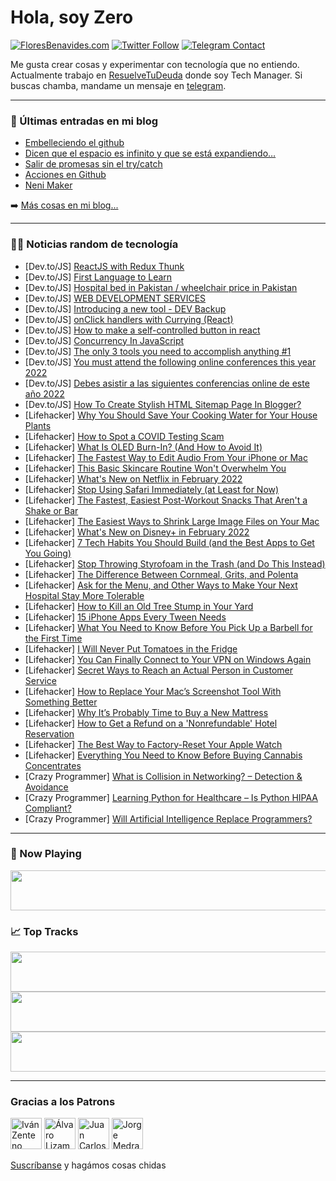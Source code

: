 # Hola, soy Zero

[![FloresBenavides.com](https://img.shields.io/website?down_message=oops&label=MiBlog&style=for-the-badge&up_message=online&url=https%3A%2F%2Ffloresbenavides.com)](https://floresbenavides.com) [![Twitter Follow](https://img.shields.io/twitter/follow/ZeroDragon?color=%231DA1F2&label=Follow&logo=twitter&logoColor=ffffff&style=for-the-badge)](https://twitter.com/zerodragon) [![Telegram Contact](https://img.shields.io/badge/escr%C3%ADbeme-ZeroDragon-%2326A5E4?style=for-the-badge&logo=telegram)](https://t.me/zerodragon)

Me gusta crear cosas y experimentar con tecnología que no entiendo.
Actualmente trabajo en [ResuelveTuDeuda](http://github.com/resuelve) donde soy Tech Manager.
Si buscas chamba, mandame un mensaje en [telegram](https://t.me/zerodragon).

---

### 📕 Últimas entradas en mi blog
<!-- BLOG-POST-LIST:START -->
- [Embelleciendo el github](https://floresbenavides.com/embelleciendo-el-github/)
- [Dicen que el espacio es infinito y que se está expandiendo…](https://floresbenavides.com/dicen-que-el-espacio-es-infinito-y-que-se-esta-expandiendo/)
- [Salir de promesas sin el try/catch](https://floresbenavides.com/salir-de-promesas-sin-el-try-catch/)
- [Acciones en Github](https://floresbenavides.com/acciones-en-github/)
- [Neni Maker](https://floresbenavides.com/neni-maker/)
<!-- BLOG-POST-LIST:END -->

➡️ [Más cosas en mi blog...](https://floresbenavides.com)

---

### 👨‍💻 Noticias random de tecnología
<!-- TECH-POSTS:START -->
- [Dev.to/JS] [ReactJS with Redux Thunk](https://dev.to/sirimainsorn/reactjs-with-redux-thunk-3he0)
- [Dev.to/JS] [First Language to Learn](https://dev.to/kanishkkhurana/first-language-to-learn-4k2p)
- [Dev.to/JS] [Hospital bed in Pakistan / wheelchair price in Pakistan](https://dev.to/belgic1/hospital-bed-in-pakistan-wheelchair-price-in-pakistan-lhe)
- [Dev.to/JS] [WEB DEVELOPMENT SERVICES](https://dev.to/belgic1/web-development-services-2nc7)
- [Dev.to/JS] [Introducing a new tool - DEV Backup](https://dev.to/codewithsnowbit/introducing-a-new-tool-dev-backup-1c06)
- [Dev.to/JS] [onClick handlers with Currying &lpar;React&rpar;](https://dev.to/nitsancohen770/onclick-handlers-with-currying-react-4aj4)
- [Dev.to/JS] [How to make a self-controlled button in react](https://dev.to/omardiaa48/how-to-make-a-self-controlled-button-in-react-26od)
- [Dev.to/JS] [Concurrency In JavaScript](https://dev.to/kalashin1/concurrency-in-javascript-4oho)
- [Dev.to/JS] [The only 3 tools you need to accomplish anything #1](https://dev.to/adrianghub/100-days-of-coding-scrum-holacracy-1-m5l)
- [Dev.to/JS] [You must attend the following online conferences this year 2022](https://dev.to/codbugs/you-must-attend-the-following-online-conferences-this-year-2022-2ga2)
- [Dev.to/JS] [Debes asistir a las siguientes conferencias online de este año 2022](https://dev.to/codbugs/debes-asistir-a-las-siguientes-conferencias-online-de-este-ano-2022-5bgh)
- [Dev.to/JS] [How To Create Stylish HTML Sitemap Page In Blogger?](https://dev.to/imamuddinwp/how-to-create-stylish-html-sitemap-page-in-blogger-2h21)
- [Lifehacker] [Why You Should Save Your Cooking Water for Your House Plants](https://lifehacker.com/why-you-should-save-your-cooking-water-for-your-house-p-1848385645)
- [Lifehacker] [How to Spot a COVID Testing Scam](https://lifehacker.com/how-to-spot-a-covid-testing-scam-1848385940)
- [Lifehacker] [What Is OLED Burn-In? &lpar;And How to Avoid It&rpar;](https://lifehacker.com/what-is-oled-burn-in-and-how-to-avoid-it-1848385970)
- [Lifehacker] [The Fastest Way to Edit Audio From Your iPhone or Mac](https://lifehacker.com/the-fastest-way-to-edit-audio-from-your-iphone-or-mac-1848371290)
- [Lifehacker] [This Basic Skincare Routine Won&#39;t Overwhelm You](https://lifehacker.com/this-basic-skincare-routine-wont-overwhelm-you-1848379071)
- [Lifehacker] [What&#39;s New on Netflix in February 2022](https://lifehacker.com/whats-new-on-netflix-in-february-2022-1848384998)
- [Lifehacker] [Stop Using Safari Immediately &lpar;at Least for Now&rpar;](https://lifehacker.com/stop-using-safari-immediately-at-least-for-now-1848384461)
- [Lifehacker] [The Fastest, Easiest Post-Workout Snacks That Aren&#39;t a Shake or Bar](https://lifehacker.com/the-fastest-easiest-post-workout-snacks-that-arent-a-s-1848383038)
- [Lifehacker] [The Easiest Ways to Shrink Large Image Files on Your Mac](https://lifehacker.com/the-easiest-ways-to-shrink-large-image-files-on-your-ma-1848371076)
- [Lifehacker] [What&#39;s New on Disney+ in February 2022](https://lifehacker.com/whats-new-on-disney-in-february-2022-1848383916)
- [Lifehacker] [7 Tech Habits You Should Build &lpar;and the Best Apps to Get You Going&rpar;](https://lifehacker.com/7-tech-habits-you-should-build-and-the-best-apps-to-ge-1848382502)
- [Lifehacker] [Stop Throwing Styrofoam in the Trash &lpar;and Do This Instead&rpar;](https://lifehacker.com/stop-throwing-styrofoam-in-the-trash-and-do-this-inste-1848381565)
- [Lifehacker] [The Difference Between Cornmeal, Grits, and Polenta](https://lifehacker.com/the-difference-between-cornmeal-grits-and-polenta-1848379579)
- [Lifehacker] [Ask for the Menu, and Other Ways to Make Your Next Hospital Stay More Tolerable](https://lifehacker.com/ask-for-the-menu-and-other-ways-to-make-your-next-hosp-1848375888)
- [Lifehacker] [How to Kill an Old Tree Stump in Your Yard](https://lifehacker.com/how-to-kill-an-old-tree-stump-in-your-yard-1848379937)
- [Lifehacker] [15 iPhone Apps Every Tween Needs](https://lifehacker.com/15-iphone-apps-every-tween-needs-1848379703)
- [Lifehacker] [What You Need to Know Before You Pick Up a Barbell for the First Time](https://lifehacker.com/what-you-need-to-know-before-you-pick-up-a-barbell-for-1848377867)
- [Lifehacker] [I Will Never Put Tomatoes in the Fridge](https://lifehacker.com/i-will-never-put-tomatoes-in-the-fridge-1848377806)
- [Lifehacker] [You Can Finally Connect to Your VPN on Windows Again](https://lifehacker.com/you-can-finally-connect-to-your-vpn-on-windows-again-1848376492)
- [Lifehacker] [Secret Ways to Reach an Actual Person in Customer Service](https://lifehacker.com/secret-ways-to-reach-an-actual-person-in-customer-servi-1848377153)
- [Lifehacker] [How to Replace Your Mac’s Screenshot Tool With Something Better](https://lifehacker.com/how-to-replace-your-mac-s-screenshot-tool-with-somethin-1848370944)
- [Lifehacker] [Why It’s Probably Time to Buy a New Mattress](https://lifehacker.com/why-it-s-probably-time-to-buy-a-new-mattress-1848371505)
- [Lifehacker] [How to Get a Refund on a &#39;Nonrefundable&#39; Hotel Reservation](https://lifehacker.com/how-to-get-a-refund-on-a-nonrefundable-hotel-reservatio-1848372634)
- [Lifehacker] [The Best Way to Factory-Reset Your Apple Watch](https://lifehacker.com/the-best-way-to-factory-reset-your-apple-watch-1848371122)
- [Lifehacker] [Everything You Need to Know Before Buying Cannabis Concentrates](https://lifehacker.com/everything-you-need-to-know-before-buying-cannabis-conc-1848377146)
- [Crazy Programmer] [What is Collision in Networking? – Detection &amp; Avoidance](https://www.thecrazyprogrammer.com/2022/01/collision-in-networking.html)
- [Crazy Programmer] [Learning Python for Healthcare – Is Python HIPAA Compliant?](https://www.thecrazyprogrammer.com/2022/01/learning-python-for-healthcare.html)
- [Crazy Programmer] [Will Artificial Intelligence Replace Programmers?](https://www.thecrazyprogrammer.com/2022/01/will-artificial-intelligence-replace-programmers.html)<!-- TECH-POSTS:END -->

---

### 🎵 Now Playing
<a href="https://spotify-now-playing-dun.vercel.app/now-playing?open"><img src="https://spotify-now-playing-dun.vercel.app/now-playing" width="540" height="64"></a>

### 📈 Top Tracks
<a href="https://spotify-now-playing-dun.vercel.app/top-tracks?i=1&open"><img src="https://spotify-now-playing-dun.vercel.app/top-tracks?i=1" width="540" height="64"></a>
<a href="https://spotify-now-playing-dun.vercel.app/top-tracks?i=2&open"><img src="https://spotify-now-playing-dun.vercel.app/top-tracks?i=2" width="540" height="64"></a>
<a href="https://spotify-now-playing-dun.vercel.app/top-tracks?i=3&open"><img src="https://spotify-now-playing-dun.vercel.app/top-tracks?i=3" width="540" height="64"></a>

---

### Gracias a los Patrons
[<img src="https://avatars.githubusercontent.com/u/243380?v=4" alt="Iván Zenteno" width="50px">](https://github.com/k001) [<img src="https://avatars.githubusercontent.com/u/19955639?v=4" alt="Álvaro Lizama" width="50px">](https://github.com/alvarolizama) [<img src="https://avatars.githubusercontent.com/u/2718753?v=4" alt="Juan Carlos Ruiz" width="50px">](https://github.com/JuanCrg90) [<img src="https://avatars.githubusercontent.com/u/37025?v=4" alt="Jorge Medrano" width="50px">](https://github.com/h1pp1e) 

[Suscríbanse](https://www.patreon.com/zerodragon) y hagámos cosas chidas
